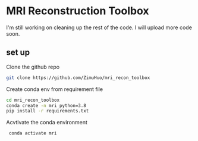 # MRI Reconstruction Toolbox 

I'm still working on cleaning up the rest of the code. I will upload more code soon. 

## set up
Clone the github repo
```bash
git clone https://github.com/ZimuHuo/mri_recon_toolbox
```
Create conda env from requirement file
```bash
cd mri_recon_toolbox
conda create -n mri python=3.8
pip install -r requirements.txt
```
Acvtivate the conda environment
```bash
 conda activate mri
```

